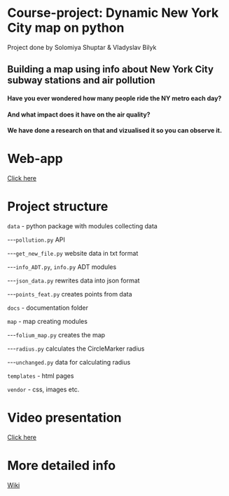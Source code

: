 # Course-project: Dynamic New York City map on python
Project done by Solomiya Shuptar & Vladyslav Bilyk

Building a map using info about New York City subway stations and air pollution
------

#### Have you ever wondered how many people ride the NY metro each day?

#### And what impact does it have on the air quality?

#### We have done a research on that and vizualised it so you can observe it.


Web-app
======
[Click here](http://vladbilyk.pythonanywhere.com/)

Project structure
======

`data` - python package with modules collecting data

---`pollution.py` API

---`get_new_file.py` website data in txt format

---`info_ADT.py`, `info.py` ADT modules

---`json_data.py` rewrites data into json format

---`points_feat.py` creates points from data

`docs` - documentation folder

`map` - map creating modules

---`folium_map.py` creates the map

---`radius.py` calculates the CircleMarker radius

---`unchanged.py` data for calculating radius

`templates` - html pages

`vendor` - css, images etc.

Video presentation
======
[Click here](https://youtu.be/PO1QPNkAJqo)

More detailed info
======
[Wiki](https://github.com/soliashuptar/Course-project/wiki)
